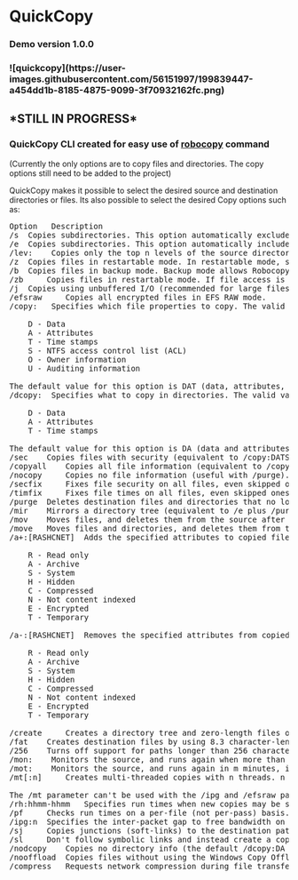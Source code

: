 <h1>QuickCopy</h1>

<h3>Demo version 1.0.0<h3>
![quickcopy](https://user-images.githubusercontent.com/56151997/199839447-a454dd1b-8185-4875-9099-3f70932162fc.png)

<h2>*STILL IN PROGRESS*</h2>
 
<h3>QuickCopy CLI created for easy use of <a target="blank" href="https://learn.microsoft.com/en-us/windows-server/administration/windows-commands/robocopy">robocopy</a> command</h3>

<p>(Currently the only options are to copy files and directories. The copy options still need to be added to the project)</p>

<p>QuickCopy makes it possible to select the desired source and destination directories or files. Its also possible to select the desired Copy options such as:</p>

  <pre>Option 	Description
/s 	Copies subdirectories. This option automatically excludes empty directories.
/e 	Copies subdirectories. This option automatically includes empty directories.
/lev:<n> 	Copies only the top n levels of the source directory tree.
/z 	Copies files in restartable mode. In restartable mode, should a file copy be interrupted, Robocopy can pick up where it left off rather than recopying the entire file.
/b 	Copies files in backup mode. Backup mode allows Robocopy to override file and folder permission settings (ACLs). This allows you to copy files you might otherwise not have access to, assuming it's being run under an account with sufficient privileges.
/zb 	Copies files in restartable mode. If file access is denied, switches to backup mode.
/j 	Copies using unbuffered I/O (recommended for large files).
/efsraw 	Copies all encrypted files in EFS RAW mode.
/copy:<copyflags> 	Specifies which file properties to copy. The valid values for this option are:

    D - Data
    A - Attributes
    T - Time stamps
    S - NTFS access control list (ACL)
    O - Owner information
    U - Auditing information

The default value for this option is DAT (data, attributes, and time stamps).
/dcopy:<copyflags> 	Specifies what to copy in directories. The valid values for this option are:

    D - Data
    A - Attributes
    T - Time stamps

The default value for this option is DA (data and attributes).
/sec 	Copies files with security (equivalent to /copy:DATS).
/copyall 	Copies all file information (equivalent to /copy:DATSOU).
/nocopy 	Copies no file information (useful with /purge).
/secfix 	Fixes file security on all files, even skipped ones.
/timfix 	Fixes file times on all files, even skipped ones.
/purge 	Deletes destination files and directories that no longer exist in the source. Using this option with the /e option and a destination directory, allows the destination directory security settings to not be overwritten.
/mir 	Mirrors a directory tree (equivalent to /e plus /purge). Using this option with the /e option and a destination directory, overwrites the destination directory security settings.
/mov 	Moves files, and deletes them from the source after they are copied.
/move 	Moves files and directories, and deletes them from the source after they are copied.
/a+:[RASHCNET] 	Adds the specified attributes to copied files. The valid values for this option are:

    R - Read only
    A - Archive
    S - System
    H - Hidden
    C - Compressed
    N - Not content indexed
    E - Encrypted
    T - Temporary

/a-:[RASHCNET] 	Removes the specified attributes from copied files. The valid values for this option are:

    R - Read only
    A - Archive
    S - System
    H - Hidden
    C - Compressed
    N - Not content indexed
    E - Encrypted
    T - Temporary

/create 	Creates a directory tree and zero-length files only.
/fat 	Creates destination files by using 8.3 character-length FAT file names only.
/256 	Turns off support for paths longer than 256 characters.
/mon:<n> 	Monitors the source, and runs again when more than n changes are detected.
/mot:<m> 	Monitors the source, and runs again in m minutes, if changes are detected.
/mt[:n] 	Creates multi-threaded copies with n threads. n must be an integer between 1 and 128. The default value for n is 8. For better performance, redirect your output using /log option.

The /mt parameter can't be used with the /ipg and /efsraw parameters.
/rh:hhmm-hhmm 	Specifies run times when new copies may be started.
/pf 	Checks run times on a per-file (not per-pass) basis.
/ipg:n 	Specifies the inter-packet gap to free bandwidth on slow lines.
/sj 	Copies junctions (soft-links) to the destination path instead of link targets.
/sl 	Don't follow symbolic links and instead create a copy of the link.
/nodcopy 	Copies no directory info (the default /dcopy:DA is done).
/nooffload 	Copies files without using the Windows Copy Offload mechanism.
/compress 	Requests network compression during file transfer, if applicable.</pre>

